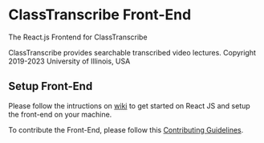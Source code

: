 # ClassTranscribe Front-End

The React.js Frontend for ClassTranscribe

ClassTranscribe provides searchable transcribed video lectures. Copyright 2019-2023 University of Illinois, USA

## Setup Front-End

Please follow the intructions on [wiki](https://github.com/classtranscribe/FrontEnd/wiki) to get started on React JS and setup the front-end on your machine.

To contribute the Front-End, please follow this [Contributing Guidelines](https://github.com/classtranscribe/FrontEnd/wiki/Contributing-Guidelines).
